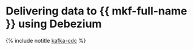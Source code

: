 # Delivering data to {{ mkf-full-name }} using Debezium

{% include notitle [kafka-cdc](../../_tutorials/dataplatform/kafka-cdc.md) %}
